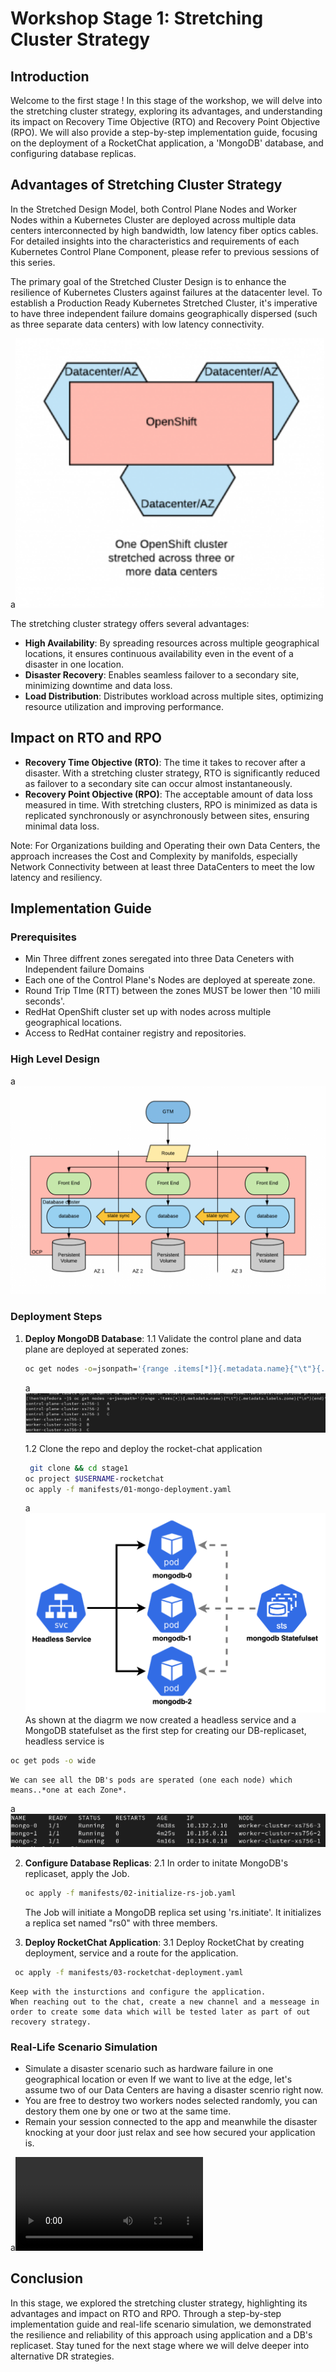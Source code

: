 # Workshop Stage 1: Stretching Cluster Strategy

## Introduction
Welcome to the first stage !
In this stage of the workshop, we will delve into the stretching cluster strategy, exploring its advantages, and understanding its impact on Recovery Time Objective (RTO) and Recovery Point Objective (RPO). We will also provide a step-by-step implementation guide, focusing on the deployment of a RocketChat application, a 'MongoDB' database, and configuring database replicas.

## Advantages of Stretching Cluster Strategy
In the Stretched Design Model, both Control Plane Nodes and Worker Nodes within a Kubernetes Cluster are deployed across multiple data centers interconnected by high bandwidth, low latency fiber optics cables. For detailed insights into the characteristics and requirements of each Kubernetes Control Plane Component, please refer to previous sessions of this series.

The primary goal of the Stretched Cluster Design is to enhance the resilience of Kubernetes Clusters against failures at the datacenter level. To establish a Production Ready Kubernetes Stretched Cluster, it's imperative to have three independent failure domains geographically dispersed (such as three separate data centers) with low latency connectivity.

a![sync](images/high-level.png)

The stretching cluster strategy offers several advantages:
- **High Availability**: By spreading resources across multiple geographical locations, it ensures continuous availability even in the event of a disaster in one location.
- **Disaster Recovery**: Enables seamless failover to a secondary site, minimizing downtime and data loss.
- **Load Distribution**: Distributes workload across multiple sites, optimizing resource utilization and improving performance.

## Impact on RTO and RPO
- **Recovery Time Objective (RTO)**: The time it takes to recover after a disaster. With a stretching cluster strategy, RTO is significantly reduced as failover to a secondary site can occur almost instantaneously.
- **Recovery Point Objective (RPO)**: The acceptable amount of data loss measured in time. With stretching clusters, RPO is minimized as data is replicated synchronously or asynchronously between sites, ensuring minimal data loss.

Note: For Organizations building and Operating their own Data Centers, the approach increases the Cost and Complexity by manifolds, especially Network Connectivity between at least three DataCenters to meet the low latency and resiliency. 
## Implementation Guide
### Prerequisites
- Min Three diffrent zones seregated into three Data Ceneters with Independent failure Domains
- Each one of the Control Plane's Nodes are deployed at spereate zone.
- Round Trip TIme (RTT) between the zones MUST be lower then '10 miili seconds'.
- RedHat OpenShift cluster set up with nodes across multiple geographical locations.
- Access to RedHat container registry and repositories.
### High Level Design

a![sync](images/strech-architecture.png)
### Deployment Steps
1. **Deploy MongoDB Database**:
   1.1 Validate the control plane and data plane are deployed at seperated zones:
   ``` bash
   oc get nodes -o=jsonpath='{range .items[*]}{.metadata.name}{"\t"}{.metadata.labels.zone}{"\n"}{end}'
   ```
   a![sync](images/labels.png)

   1.2 Clone the repo and deploy the rocket-chat application
   ``` bash
    git clone && cd stage1
   oc project $USERNAME-rocketchat 
   oc apply -f manifests/01-mongo-deployment.yaml

   ```
   a![sync](images/mogodb.png)
   As shown at the diagrm we now created a headless service and a MongoDB statefulset as the first step for creating our DB-replicaset, headless service is 
``` bash
oc get pods -o wide
```
    We can see all the DB's pods are sperated (one each node) which means..*one at each Zone*.
   a![sync](images/mongodb2.png)

2. **Configure Database Replicas**:
   2.1 In order to initate MongoDB's replicaset, apply the Job.
    ``` bash
   oc apply -f manifests/02-initialize-rs-job.yaml

   ```
   The Job will initiate a MongoDB replica set using 'rs.initiate'. It initializes a replica set named "rs0" with three members.

   
  
3. **Deploy RocketChat Application**:
  3.1 Deploy RocketChat by creating deployment, service and a route for the application.
  ``` bash
   oc apply -f manifests/03-rocketchat-deployment.yaml

   ```

    Keep with the insturctions and configure the application.
    When reaching out to the chat, create a new channel and a messeage in order to create some data which will be tested later as part of out recovery strategy.



### Real-Life Scenario Simulation
- Simulate a disaster scenario such as hardware failure in one geographical location or even If we want to live at the edge, let's assume two of our Data Centers are having a disaster scenrio right now.
- You are free to destroy two workers nodes selected randomly, you can destory them one by one or two at the same time.
- Remain your session connected to the app and meanwhile the disaster knocking at your door just relax and see how secured your application is.

a![sync](images/screen-recorder-mon-feb-26-2024-01-14-05.webm)

## Conclusion
In this stage, we explored the stretching cluster strategy, highlighting its advantages and impact on RTO and RPO. Through a step-by-step implementation guide and real-life scenario simulation, we demonstrated the resilience and reliability of this approach using application and a DB's replicaset. Stay tuned for the next stage where we will delve deeper into alternative DR strategies.
